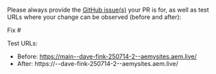 Please always provide the [GitHub issue(s)](../issues) your PR is for, as well as test URLs where your change can be observed (before and after):

Fix #<gh-issue-id>

Test URLs:
- Before: https://main--dave-fink-250714-2--aemysites.aem.live/
- After: https://<branch>--dave-fink-250714-2--aemysites.aem.live/
